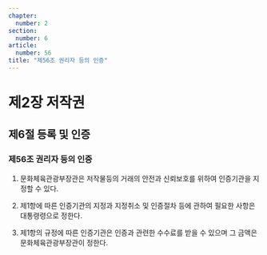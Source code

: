 ```yaml
---
chapter:
  number: 2
section:
  number: 6
article:
  number: 56
title: "제56조 권리자 등의 인증"
---
```


# 제2장 저작권

## 제6절 등록 및 인증

### 제56조 권리자 등의 인증

1. 문화체육관광부장관은 저작물등의 거래의 안전과 신뢰보호를 위하여 인증기관을 지정할 수 있다.

2. 제1항에 따른 인증기관의 지정과 지정취소 및 인증절차 등에 관하여 필요한 사항은 대통령령으로 정한다.

3. 제1항의 규정에 따른 인증기관은 인증과 관련한 수수료를 받을 수 있으며 그 금액은 문화체육관광부장관이 정한다.

